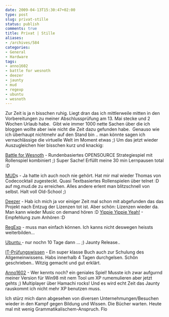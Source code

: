 ```yaml
---
date: 2009-04-13T15:30:47+02:00
type: post
slug: privat-stille
status: publish
comments: true
title: Privat | Stille
aliases:
- /archives/584
categories:
- General
- Hardware
tags:
- anno1602
- battle for wesnoth
- deezer
- jaunty
- mud
- regexp
- ubuntu
- wesnoth
---
```


Zur Zeit is ja n bisschen ruhig. Liegt dran das ich mittlerweile mitten in den Vorbereitungen zu meiner Abschlussprüfung am 13. Mai stecke und 2 Wochen Urlaub habe.  Gibt wie immer 1000 nette Sachen über die ich bloggen wollte aber iwie nicht die Zeit dazu gefunden habe.  Genauso wie ich überhaupt nichtmehr auf den Stand bin .. man könnte sagen ich vernachlässige die virtuelle Welt im Moment etwas ;) Um das jetzt wieder Auszugleichen hier bisschen kurz und knackig:

[Battle for Wesnoth](http://wesnoth.org) - Rundenbasiertes OPENSOURCE Strategiespiel mit Rollenspiel kombiniert ;) Super Sache! Erfüllt meine 30 min Lernpausen total :D

[MUD](http://mud.de)s - Ja hatte ich auch noch nie gehört. Hat mir mal wieder Thomas von Codecocktail zugesteckt. Quasi Textbasiertes Rollenspielen über telnet :D auf mg.mud.de zu erreichen. Alles andere erlent man blitzschnell von selbst. Halt voll Old-School ;)

[Deezer](http://deezer.com) - Hab ich mich ja vor einiger Zeit mal schon mit abgefunden das das Projekt nach Entzug der Lizenzen tot ist. Aber schön: Lizenzen wieder da. Man kann wieder Music on demand hören :D [Yippie Yippie Yeah!](http://www.deezer.com/track/2460553) - Empfehlung zum Anhören :D

[RegExp](http://www.google.com/search?hl=de&q=regexp&btnG=Suche&lr=lang_de) - muss man einfach können. Ich kanns nicht deswegen heissts weiterbilden...

[Ubuntu ](http://ubuntuusers.de)- nur nochn 10 Tage dann ... ;) Jaunty Release..

[IT-Prüfungswissen](http://www.amazon.de/Pr%C3%BCfungsvorbereitung-f%C3%BCr-Berufe-Manfred-W%C3%BCnsche/dp/3834803774/ref=sr_1_5?ie=UTF8&s=books&qid=1239629112&sr=8-5) - Ein super klasse Buch auch zur Schulung des Allgemeinwissens. Habs innerhalb 4 Tagen durchgelsen. Schön geschrieben.. Witzig gemacht und gut erklärt.

[Anno1602](http://de.wikipedia.org/wiki/Anno_(Computerspiel)) - Wer kennts noch? ein geniales Spiel! Musste ich zwar aufgurnd meiner Version für Win98 mit nem Tool um XP rumemulieren aber jetzt gehts ;) Multiplayer über Hamachi rocks! Und es wird echt Zeit das Jaunty rauskommt ich nicht mehr XP benutzen muss.

Ich stürz mich dann abgesehen von diversen Unternehmungen/Besuchen wieder in den Kampf gegen Bildung und Wissen. Die Bücher warten.
Heute mal mit wenig Grammatikalischem-Anspruch.
Flo
